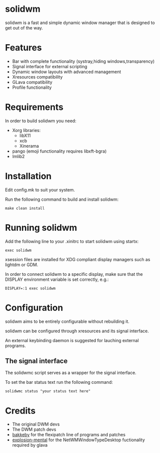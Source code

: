 # solidwm

solidwm is a fast and simple dynamic window manager that is designed to get out of the way.

# Features
* Bar with complete functionality (systray,hiding windows,transparency)
* Signal interface for external scripting
* Dynamic window layouts with advanced management
* Xresources compatibility
* GLava compatibility
* Profile functionality

# Requirements
In order to build solidwm you need:
* Xorg libraries:
    * libX11
    * xcb
    * Xinerama
* pango (emoji functionality requires libxft-bgra)
* Imlib2

# Installation

Edit config.mk to suit your system.

Run the following command to build and install solidwm:

    make clean install

# Running solidwm

Add the following line to your .xinitrc to start solidwm using startx:

    exec solidwm

xsession files are installed for XDG compliant display managers such as lightdm or GDM.

In order to connect solidwm to a specific display, make sure that
the DISPLAY environment variable is set correctly, e.g.:

    DISPLAY=:1 exec solidwm

# Configuration

solidwm aims to be entirely configurable without rebuilding it.

solidwm can be configured through xresources and its signal interface.

An external keybinding daemon is suggested for lauching external programs.

## The signal interface

The solidwmc script serves as a wrapper for the signal interface.

To set the bar status text run the following command:

	solidwmc status "your status text here"

# Credits

* The original DWM devs
* The DWM patch devs
* [bakkeby](https://github.com/bakkeby) for the flexipatch line of programs and patches
* [explosion-mental](https://github.com/explosion-mental) for the NetWMWindowTypeDesktop fuctionality required by glava
